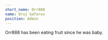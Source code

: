 ```yaml
---
short_name: Orr888
name: Oruj Gafarov
position: Admin
---
```

Orr888 has been eating fruit since he was baby.
